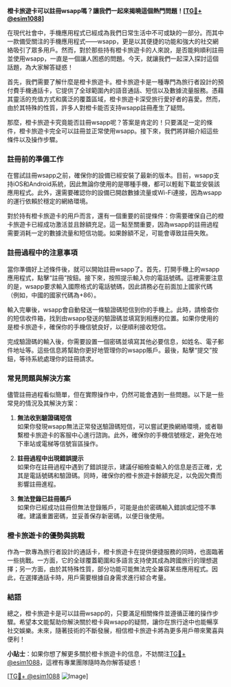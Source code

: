 **橙卡旅遊卡可以註冊wsapp嗎？讓我們一起來揭曉這個熱門問題！[[TG💪+ @esim1088](https://t.me/s/esim1088)]**

在現代社會中，手機應用程式已經成為我們日常生活中不可或缺的一部分。而其中一款備受關注的手機應用程式——wsapp，更是以其便捷的功能和強大的社交網絡吸引了眾多用戶。然而，對於那些持有橙卡旅遊卡的人來說，是否能夠順利註冊並使用wsapp，一直是一個讓人困惑的問題。今天，就讓我們一起深入探討這個話題，為大家解答疑惑！

首先，我們需要了解什麼是橙卡旅遊卡。橙卡旅遊卡是一種專門為旅行者設計的預付費手機通話卡，它提供了全球範圍內的語音通話、短信以及數據流量服務。憑藉其靈活的充值方式和廣泛的覆蓋區域，橙卡旅遊卡深受旅行愛好者的喜愛。然而，由於其特殊的性質，許多人對橙卡能否支持wsapp註冊產生了疑問。

那麼，橙卡旅遊卡究竟能否註冊wsapp呢？答案是肯定的！只要滿足一定的條件，橙卡旅遊卡完全可以註冊並正常使用wsapp。接下來，我們將詳細介紹這些條件以及操作步驟。

### **註冊前的準備工作**

在嘗試註冊wsapp之前，確保你的設備已經安裝了最新的版本。目前，wsapp支持iOS和Android系統，因此無論你使用的是哪種手機，都可以輕鬆下載並安裝該應用程式。此外，還需要確認你的設備已開啟數據流量或Wi-Fi連接，因為wsapp的運行依賴於穩定的網絡環境。

對於持有橙卡旅遊卡的用戶而言，還有一個重要的前提條件：你需要確保自己的橙卡旅遊卡已經成功激活並且餘額充足。這一點至關重要，因為wsapp的註冊過程需要消耗一定的數據流量和短信功能。如果餘額不足，可能會導致註冊失敗。

### **註冊過程中的注意事項**

當你準備好上述條件後，就可以開始註冊wsapp了。首先，打開手機上的wsapp應用程式，點擊“註冊”按鈕。接下來，按照提示輸入你的電話號碼。這裡需要注意的是，wsapp要求輸入國際格式的電話號碼，因此請務必在前面加上國家代碼（例如，中國的國家代碼為+86）。

輸入完畢後，wsapp會自動發送一條驗證碼短信到你的手機上。此時，請檢查你的短信收件箱，找到由wsapp發送的驗證碼並填寫到相應的位置。如果你使用的是橙卡旅遊卡，確保你的手機信號良好，以便順利接收短信。

完成驗證碼的輸入後，你需要設置一個密碼並填寫其他必要信息，如姓名、電子郵件地址等。這些信息將幫助你更好地管理你的wsapp賬戶。最後，點擊“提交”按鈕，等待系統處理你的註冊請求。

### **常見問題與解決方案**

儘管註冊過程看似簡單，但在實際操作中，仍然可能會遇到一些問題。以下是一些常見的情況及其解決方案：

1. **無法收到驗證碼短信**  
   如果你發現wsapp無法正常發送驗證碼短信，可以嘗試更換網絡環境，或者聯繫橙卡旅遊卡的客服中心進行諮詢。此外，確保你的手機信號穩定，避免在地下車站或電梯等信號盲區操作。

2. **註冊過程中出現錯誤提示**  
   如果你在註冊過程中遇到了錯誤提示，建議仔細檢查輸入的信息是否正確，尤其是電話號碼和驗證碼。同時，確保你的橙卡旅遊卡餘額充足，以免因欠費而影響註冊進程。

3. **無法登錄已註冊賬戶**  
   如果你已經成功註冊但無法登錄賬戶，可能是由於密碼輸入錯誤或記憶不準確。建議重置密碼，並妥善保存新密碼，以便日後使用。

### **橙卡旅遊卡的優勢與挑戰**

作為一款專為旅行者設計的通話卡，橙卡旅遊卡在提供便捷服務的同時，也面臨著一些挑戰。一方面，它的全球覆蓋範圍和多語言支持使其成為跨國旅行的理想選擇；另一方面，由於其特殊性質，部分功能可能無法完全兼容某些應用程式。因此，在選擇通話卡時，用戶需要根據自身需求進行綜合考量。

### **結語**

總之，橙卡旅遊卡是可以註冊wsapp的，只要滿足相關條件並遵循正確的操作步驟。希望本文能幫助你解決關於橙卡與wsapp的疑問，讓你在旅行途中也能暢享社交娛樂。未來，隨著技術的不斷發展，相信橙卡旅遊卡將為更多用戶帶來驚喜與便利！

**小貼士**：如果你想了解更多關於橙卡旅遊卡的信息，不妨關注[TG💪+ @esim1088](https://t.me/s/esim1088)，這裡有專業團隊隨時為你解答疑惑！

[[TG💪+ @esim1088](https://t.me/s/esim1088) ![Image](https://i.postimg.cc/4NQfJmqS/Snipaste-2025-05-13-00-14-12.png)]